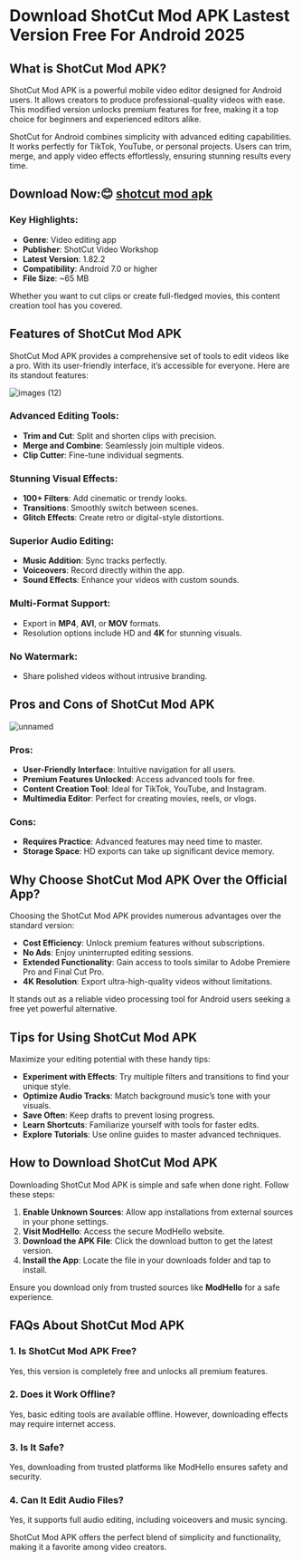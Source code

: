#  Download ShotCut Mod APK Lastest Version Free For Android 2025

## What is ShotCut Mod APK?
ShotCut Mod APK is a powerful mobile video editor designed for Android users. It allows creators to produce professional-quality videos with ease. This modified version unlocks premium features for free, making it a top choice for beginners and experienced editors alike.

ShotCut for Android combines simplicity with advanced editing capabilities. It works perfectly for TikTok, YouTube, or personal projects. Users can trim, merge, and apply video effects effortlessly, ensuring stunning results every time.

## Download Now:😊 [shotcut mod apk](https://heyapks.com/)

### Key Highlights:
- **Genre**: Video editing app
- **Publisher**: ShotCut Video Workshop
- **Latest Version**: 1.82.2
- **Compatibility**: Android 7.0 or higher
- **File Size**: ~65 MB

Whether you want to cut clips or create full-fledged movies, this content creation tool has you covered.

## Features of ShotCut Mod APK
ShotCut Mod APK provides a comprehensive set of tools to edit videos like a pro. With its user-friendly interface, it’s accessible for everyone. Here are its standout features:

![images (12)](https://github.com/user-attachments/assets/b40470df-4a41-42eb-aaa4-d2e0f3d86f5b)


### Advanced Editing Tools:
- **Trim and Cut**: Split and shorten clips with precision.
- **Merge and Combine**: Seamlessly join multiple videos.
- **Clip Cutter**: Fine-tune individual segments.

### Stunning Visual Effects:
- **100+ Filters**: Add cinematic or trendy looks.
- **Transitions**: Smoothly switch between scenes.
- **Glitch Effects**: Create retro or digital-style distortions.

### Superior Audio Editing:
- **Music Addition**: Sync tracks perfectly.
- **Voiceovers**: Record directly within the app.
- **Sound Effects**: Enhance your videos with custom sounds.

### Multi-Format Support:
- Export in **MP4**, **AVI**, or **MOV** formats.
- Resolution options include HD and **4K** for stunning visuals.

### No Watermark:
- Share polished videos without intrusive branding.

## Pros and Cons of ShotCut Mod APK

![unnamed](https://github.com/user-attachments/assets/c5febede-0e3a-461f-a731-3c436862c338)


### Pros:
- **User-Friendly Interface**: Intuitive navigation for all users.
- **Premium Features Unlocked**: Access advanced tools for free.
- **Content Creation Tool**: Ideal for TikTok, YouTube, and Instagram.
- **Multimedia Editor**: Perfect for creating movies, reels, or vlogs.

### Cons:
- **Requires Practice**: Advanced features may need time to master.
- **Storage Space**: HD exports can take up significant device memory.

## Why Choose ShotCut Mod APK Over the Official App?
Choosing the ShotCut Mod APK provides numerous advantages over the standard version:

- **Cost Efficiency**: Unlock premium features without subscriptions.
- **No Ads**: Enjoy uninterrupted editing sessions.
- **Extended Functionality**: Gain access to tools similar to Adobe Premiere Pro and Final Cut Pro.
- **4K Resolution**: Export ultra-high-quality videos without limitations.

It stands out as a reliable video processing tool for Android users seeking a free yet powerful alternative.

## Tips for Using ShotCut Mod APK
Maximize your editing potential with these handy tips:

- **Experiment with Effects**: Try multiple filters and transitions to find your unique style.
- **Optimize Audio Tracks**: Match background music’s tone with your visuals.
- **Save Often**: Keep drafts to prevent losing progress.
- **Learn Shortcuts**: Familiarize yourself with tools for faster edits.
- **Explore Tutorials**: Use online guides to master advanced techniques.

## How to Download ShotCut Mod APK
Downloading ShotCut Mod APK is simple and safe when done right. Follow these steps:

1. **Enable Unknown Sources**: Allow app installations from external sources in your phone settings.
2. **Visit ModHello**: Access the secure ModHello website.
3. **Download the APK File**: Click the download button to get the latest version.
4. **Install the App**: Locate the file in your downloads folder and tap to install.

Ensure you download only from trusted sources like **ModHello** for a safe experience.

## FAQs About ShotCut Mod APK

### 1. **Is ShotCut Mod APK Free?**
Yes, this version is completely free and unlocks all premium features.

### 2. **Does it Work Offline?**
Yes, basic editing tools are available offline. However, downloading effects may require internet access.

### 3. **Is It Safe?**
Yes, downloading from trusted platforms like ModHello ensures safety and security.

### 4. **Can It Edit Audio Files?**
Yes, it supports full audio editing, including voiceovers and music syncing.

ShotCut Mod APK offers the perfect blend of simplicity and functionality, making it a favorite among video creators.

